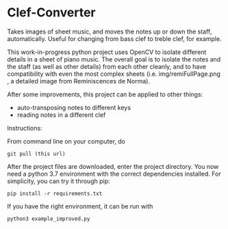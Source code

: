 # Clef-Converter
Takes images of sheet music, and moves the notes up or down the staff, automatically. Useful for changing from bass clef to treble clef, for example.

This work-in-progress python project uses OpenCV to isolate different details in a sheet of piano music. The overall goal is to isolate the notes and the staff (as well as other details) from each other cleanly, and to have compatibility with even the most complex sheets (i.e. img/remiFullPage.png , a detailed image from Reminiscences de Norma).

 After some improvements, this project can be applied to other things:
   
  - auto-transposing notes to different keys 
  - reading notes in a different clef


Instructions:

  From command line on your computer, do 
  
    git pull (this url)
    
  After the project files are downloaded, enter the project directory. You now need a python 3.7 environment with the correct dependencies installed. For simplicity, you can try it through pip:   
  
    pip install -r requirements.txt  
    
  If you have the right environment, it can be run with   
  
    python3 example_improved.py 

  
